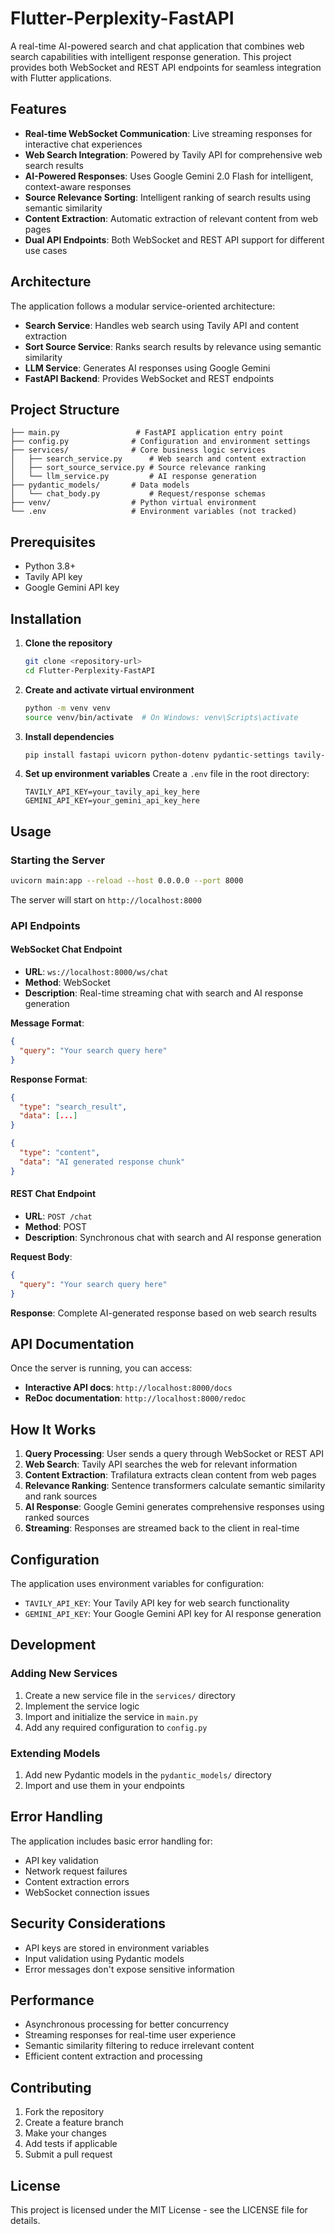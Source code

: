 # Flutter-Perplexity-FastAPI

A real-time AI-powered search and chat application that combines web search capabilities with intelligent response generation. This project provides both WebSocket and REST API endpoints for seamless integration with Flutter applications.

## Features

- **Real-time WebSocket Communication**: Live streaming responses for interactive chat experiences
- **Web Search Integration**: Powered by Tavily API for comprehensive web search results
- **AI-Powered Responses**: Uses Google Gemini 2.0 Flash for intelligent, context-aware responses
- **Source Relevance Sorting**: Intelligent ranking of search results using semantic similarity
- **Content Extraction**: Automatic extraction of relevant content from web pages
- **Dual API Endpoints**: Both WebSocket and REST API support for different use cases

## Architecture

The application follows a modular service-oriented architecture:

- **Search Service**: Handles web search using Tavily API and content extraction
- **Sort Source Service**: Ranks search results by relevance using semantic similarity
- **LLM Service**: Generates AI responses using Google Gemini
- **FastAPI Backend**: Provides WebSocket and REST endpoints

## Project Structure

```
├── main.py                 # FastAPI application entry point
├── config.py              # Configuration and environment settings
├── services/              # Core business logic services
│   ├── search_service.py      # Web search and content extraction
│   ├── sort_source_service.py # Source relevance ranking
│   └── llm_service.py         # AI response generation
├── pydantic_models/       # Data models
│   └── chat_body.py           # Request/response schemas
├── venv/                  # Python virtual environment
└── .env                   # Environment variables (not tracked)
```

## Prerequisites

- Python 3.8+
- Tavily API key
- Google Gemini API key

## Installation

1. **Clone the repository**
   ```bash
   git clone <repository-url>
   cd Flutter-Perplexity-FastAPI
   ```

2. **Create and activate virtual environment**
   ```bash
   python -m venv venv
   source venv/bin/activate  # On Windows: venv\Scripts\activate
   ```

3. **Install dependencies**
   ```bash
   pip install fastapi uvicorn python-dotenv pydantic-settings tavily-python trafilatura google-generativeai sentence-transformers numpy
   ```

4. **Set up environment variables**
   Create a `.env` file in the root directory:
   ```env
   TAVILY_API_KEY=your_tavily_api_key_here
   GEMINI_API_KEY=your_gemini_api_key_here
   ```

## Usage

### Starting the Server

```bash
uvicorn main:app --reload --host 0.0.0.0 --port 8000
```

The server will start on `http://localhost:8000`

### API Endpoints

#### WebSocket Chat Endpoint
- **URL**: `ws://localhost:8000/ws/chat`
- **Method**: WebSocket
- **Description**: Real-time streaming chat with search and AI response generation

**Message Format**:
```json
{
  "query": "Your search query here"
}
```

**Response Format**:
```json
{
  "type": "search_result",
  "data": [...]
}
```
```json
{
  "type": "content",
  "data": "AI generated response chunk"
}
```

#### REST Chat Endpoint
- **URL**: `POST /chat`
- **Method**: POST
- **Description**: Synchronous chat with search and AI response generation

**Request Body**:
```json
{
  "query": "Your search query here"
}
```

**Response**: Complete AI-generated response based on web search results

## API Documentation

Once the server is running, you can access:
- **Interactive API docs**: `http://localhost:8000/docs`
- **ReDoc documentation**: `http://localhost:8000/redoc`

## How It Works

1. **Query Processing**: User sends a query through WebSocket or REST API
2. **Web Search**: Tavily API searches the web for relevant information
3. **Content Extraction**: Trafilatura extracts clean content from web pages
4. **Relevance Ranking**: Sentence transformers calculate semantic similarity and rank sources
5. **AI Response**: Google Gemini generates comprehensive responses using ranked sources
6. **Streaming**: Responses are streamed back to the client in real-time

## Configuration

The application uses environment variables for configuration:

- `TAVILY_API_KEY`: Your Tavily API key for web search functionality
- `GEMINI_API_KEY`: Your Google Gemini API key for AI response generation

## Development

### Adding New Services

1. Create a new service file in the `services/` directory
2. Implement the service logic
3. Import and initialize the service in `main.py`
4. Add any required configuration to `config.py`

### Extending Models

1. Add new Pydantic models in the `pydantic_models/` directory
2. Import and use them in your endpoints

## Error Handling

The application includes basic error handling for:
- API key validation
- Network request failures
- Content extraction errors
- WebSocket connection issues

## Security Considerations

- API keys are stored in environment variables
- Input validation using Pydantic models
- Error messages don't expose sensitive information

## Performance

- Asynchronous processing for better concurrency
- Streaming responses for real-time user experience
- Semantic similarity filtering to reduce irrelevant content
- Efficient content extraction and processing

## Contributing

1. Fork the repository
2. Create a feature branch
3. Make your changes
4. Add tests if applicable
5. Submit a pull request

## License

This project is licensed under the MIT License - see the LICENSE file for details. 